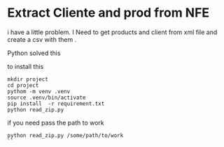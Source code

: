 # Extract Cliente and prod from NFE


i have a little problem.
I Need to get  products and client from xml file and create a csv with them .

Python solved this


to install this

```
mkdir project
cd project
pythom -m venv .venv
source .venv/bin/activate
pip install  -r requirement.txt
python read_zip.py
```

if you need pass the path to work
```
python read_zip.py /some/path/to/work 
``
